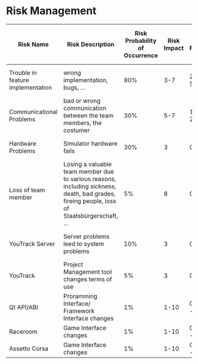 # Risk Management

|Risk Name|Risk Description|Risk Probability of Occurrence|Risk Impact | Risk Factor | Risk Mitigation |Person in Charge of Tracking|
|-|-|-|-|-|-|-|
|Trouble in feature implementation|wrong implementation, bugs, ...|80%|3-7|2.4 - 5.6|precise specification, read documentation|all|
|Communicational Problems |bad or wrong communication between the team members, the costumer|30%|5-7|1.5 - 2.1|communication!|all|
|Hardware Problems|Simulator hardware fails|30%|3|0.9|replacement hardware is available|Felix|
|Loss of team member|Losing a valuable team member due to various reasons, including sickness, death, bad grades, fireing people, loss of Staatsbürgerschaft, ...|5%|8|0.4|live healthy|all|
|YouTrack Server|Server problems leed to system problems|10%|3|0.3|Continuous conversation with Server Responsible|Lars|
|YouTrack|Project Management tool changes terms of use|5%|3|0.15|read Youtrack News|Chris|
|Qt API/ABI|Proramming Interface/ Framework Interface changes|1%|1-10|0.01 - 0.1|Stable Interface|Lars|
|Raceroom|Game Interface changes|1%|1-10|0.01 - 0.1|Stable Interface|Felix|
|Assetto Corsa|Game Interface changes|1%|1-10|0.01 - 0.1|Stable Interface|Felix|


